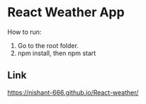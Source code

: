 # React Weather App

How to run:
1. Go to the root folder.
2. npm install, then npm start

## Link 
https://nishant-666.github.io/React-weather/